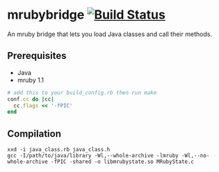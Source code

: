 # mrubybridge [![Build Status](https://travis-ci.org/dragostis/mrubybridge.svg?branch=master)](https://travis-ci.org/dragostis/mrubybridge)
An mruby bridge that lets you load Java classes and call their methods.

## Prerequisites
* Java
* mruby 1.1

```ruby
# add this to your build_config.rb then run make
conf.cc do |cc|
  cc.flags << '-fPIC'
end
```

## Compilation
```
xxd -i java_class.rb java_class.h
gcc -I/path/to/java/library -Wl,--whole-archive -lmruby -Wl,--no-whole-archive -fPIC -shared -o libmrubystate.so MRubyState.c
```
